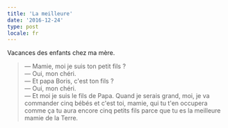 ```yaml
---
title: 'La meilleure'
date: '2016-12-24'
type: post
locale: fr
---
```


Vacances des enfants chez ma mère.

<!-- more -->

> — Mamie, moi je suis ton petit fils ?  
> — Oui, mon chéri.  
> — Et papa Boris, c'est ton fils ?  
> — Oui, mon chéri.  
> — Et moi je suis le fils de Papa. Quand je serais grand, moi, je va commander cinq bébés et c'est toi, mamie, qui tu t'en occupera comme ça tu aura encore cinq petits fils parce que tu es la meilleure mamie de la Terre.
